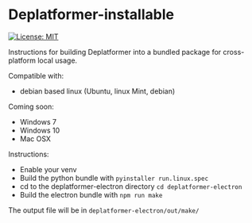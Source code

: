 # Deplatformer-installable

[![License: MIT](https://img.shields.io/pypi/l/deplatformer_webapp)]()

Instructions for building Deplatformer into a bundled package for cross-platform local usage.

Compatible with:
* debian based linux (Ubuntu, linux Mint, debian)

Coming soon:
* Windows 7
* Windows 10
* Mac OSX

Instructions:
* Enable your venv
* Build the python bundle with `pyinstaller run.linux.spec`
* cd to the deplatformer-electron directory `cd deplatformer-electron`
* Build the electron bundle with `npm run make`

The output file will be in `deplatformer-electron/out/make/`
